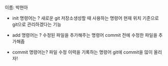 이름: 박현아

- init 명령어는 ?
새로운 git 저장소생성할 때 사용하는 명령어
현재 위치 기준으로 git으로 관리하겠다는 기능

- add 명령어는 ?
수정된 파일을 추가해주는 명령어
commit 전에 수정한 파일을 추가해줌

- commit 명령어는?
파일 수정 이력을 기록하는 명령어
git에 commit을 많이 올리자!
